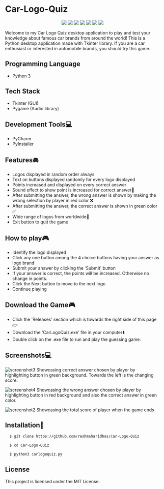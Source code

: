 # Car-Logo-Quiz
<p align="center">
  <a href="https://visitorbadge.io/status?path=https%3A%2F%2Fgithub.com%2Freshmaharidhas%2FCar-Logo-Quiz"><img src="https://api.visitorbadge.io/api/visitors?path=https%3A%2F%2Fgithub.com%2Freshmaharidhas%2FCar-Logo-Quiz&labelColor=%23000000&countColor=%2300ff00&style=plastic&labelStyle=lower" /></a>
  <img src="https://img.shields.io/github/repo-size/reshmaharidhas/Car-Logo-Quiz"/>
  <img src="https://img.shields.io/github/languages/top/reshmaharidhas/Car-Logo-Quiz?labelColor=black"/>
  <img src="https://img.shields.io/github/v/release/reshmaharidhas/Car-Logo-Quiz"/>
  <img src="https://img.shields.io/github/release-date/reshmaharidhas/Car-Logo-Quiz?labelColor=%23000000"/>
  <img src="https://img.shields.io/github/license/reshmaharidhas/Car-Logo-Quiz"/>
  <img src="https://img.shields.io/github/created-at/reshmaharidhas/Car-Logo-Quiz"/>
</p>
Welcome to my Car Logo Quiz desktop application to play and test your knowledge about famous car brands from around the world! This is a Python desktop application made with Tkinter library.
If you are a car enthusiast or interested in automobile brands, you should try this game.

## Programming Language
- Python 3
## Tech Stack
- Tkinter (GUI)
- Pygame (Audio library)

## Development Tools💻
- PyCharm
- PyInstaller

## Features🚘
- Logos displayed in random order always
- Text on buttons displayed randomly for every logo displayed
- Points increased and displayed on every correct answer 
- Sound effect to show point is increased for correct answer🔔
- After submitting the answer, the wrong answer is shown by making the wrong selection by player in red color ❌
- After submitting the answer, the correct answer is shown in green color ✅
- Wide range of logos from worldwide🚗
- Exit button to quit the game 

## How to play🎮
- Identify the logo displayed
- Click any one button among the 4 choice buttons having your answer as logo brand
- Submit your answer by clicking the 'Submit' button
- If your answer is correct, the points will be increased. Otherwise no change in points.
- Click the Next button to move to the next logo
- Continue playing

## Download the Game🎮
- Click the 'Releases' section which is towards the right side of this page👉
- Download the 'CarLogoQuiz.exe' file in your computer⬇️
- Double click on the .exe file to run and play the guessing game.

## Screenshots💻
![screenshot3](https://github.com/reshmaharidhas/Car-Logo-Quiz/assets/37250413/52f0c327-a9ca-4982-a29f-11121844e048)
Showcasing correct answer chosen by player by highlighting button in green background. Towards the left is the changing score.

![screenshot4](https://github.com/reshmaharidhas/Car-Logo-Quiz/assets/37250413/14b432d1-cd7d-488f-b5e0-522e27078e6a)
Showcasing the wrong answer chosen by player by highlighting button in red background and also the correct answer in green color.

![screenshot2](https://github.com/reshmaharidhas/Car-Logo-Quiz/assets/37250413/c85778e2-8f27-43b9-a580-94efabd3c884)
Showcasing the total score of player when the game ends 

## Installation🔌
```bash
  $ git clone https://github.com/reshmaharidhas/Car-Logo-Quiz
```
```bash
  $ cd Car-Logo-Quiz
```
```bash
  $ python3 carlogoquiz.py
```
## License
This project is licensed under the MIT License.
